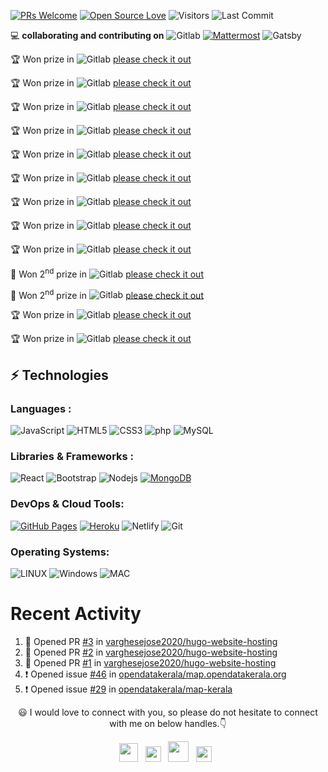 <!--**HI,**   <img src="https://raw.githubusercontent.com/aemmadi/aemmadi/master/wave.gif" width="30">

<p>
	
**I am Joseph Jose, Currently Working as Technical Support Engineer :man_technologist:. I am a web Developer,FOSS Enthusiast and an Open Source Contributor.**
</P>

<p align="center">
  <a href="https://github.com/DenverCoder1/readme-typing-svg"><img src="https://readme-typing-svg.herokuapp.com/?lines=Open+Source+Contributor;Fullstack+Developer;FOSS+Enthusiast;&center=true&width=380&height=45"></a>
</p>-->

[![PRs Welcome](https://img.shields.io/badge/PRs-welcome-brightgreen.svg?style=flat&logo=github)](https://github.com/josephjosedev)
[![Open Source Love](https://badges.frapsoft.com/os/v2/open-source.svg?v=103)](https://github.com/josephjosedev)
<img alt="Visitors" src="https://komarev.com/ghpvc/?username=josephjosedev&style=flat&labelColor=black&logo=github&label=PROFILE+VIEWS&color=29bf12"/>
<img alt="Last Commit" src="https://img.shields.io/github/last-commit/josephjosedev/josephjosedev?logo=markdown&label=LAST+UPDATE&color=29bf12&style=flat">

<!-- 🔭 **I’m currently exploring the world of Open Source and Networking :desktop_computer:.** <br/> -->

💻 **collaborating and contributing on** ![Gitlab](https://img.shields.io/badge/GitLab-120078.svg?\&style=plastic\&logo=gitlab\&logoColor=#FC6D26)             [![Mattermost](https://img.shields.io/badge/Mattermost-navy?\&style=plastic\&logo=mattermost\&logoColor=0058CC)](https://mattermost.com/) ![Gatsby](https://img.shields.io/badge/Gatsby-navy?\&style=plastic\&logo=gatsby\&logoColor=663399) 

:trophy: Won prize in ![Gitlab](https://img.shields.io/badge/GitLab%20January%202025%20Hackathon’s-120078.svg?\&style=plastic\&logo=gitlab\&logoColor=#FC6D26) [please check it out](https://forum.gitlab.com/t/announcing-the-january-2025-hackathon-results/122153)

:trophy: Won prize in ![Gitlab](https://img.shields.io/badge/GitLab%20October%202024%20Hackathon’s-120078.svg?\&style=plastic\&logo=gitlab\&logoColor=#FC6D26) [please check it out](https://forum.gitlab.com/t/announcing-the-october-2024-hackathon-results/117766)

:trophy: Won prize in ![Gitlab](https://img.shields.io/badge/GitLab%20August%202024%20Hackathon’s-120078.svg?\&style=plastic\&logo=gitlab\&logoColor=#FC6D26) [please check it out](https://forum.gitlab.com/t/announcing-the-august-2024-hackathon-results/114699?u=leetickett-gitlab)

:trophy: Won prize in ![Gitlab](https://img.shields.io/badge/GitLab%20April%202024%20Hackathon’s-120078.svg?\&style=plastic\&logo=gitlab\&logoColor=#FC6D26) [please check it out](https://forum.gitlab.com/t/announcing-the-april-2024-hackathon-results/105521)

:trophy: Won prize in ![Gitlab](https://img.shields.io/badge/GitLab%20December%202023%20Hackathon’s-120078.svg?\&style=plastic\&logo=gitlab\&logoColor=#FC6D26) [please check it out](https://forum.gitlab.com/t/announcing-the-december-2023-hackathon-results/98652)

:trophy: Won prize in ![Gitlab](https://img.shields.io/badge/GitLab%20October%20%20Hackathon’s-120078.svg?\&style=plastic\&logo=gitlab\&logoColor=#FC6D26) [please check it out](https://forum.gitlab.com/t/announcing-the-october-2023-hackathon-results/95357)

:trophy: Won prize in ![Gitlab](https://img.shields.io/badge/GitLab%20FY%2024%20Q2%20%20Hackathon’s-120078.svg?\&style=plastic\&logo=gitlab\&logoColor=#FC6D26) [please check it out](https://forum.gitlab.com/t/announcing-the-fy24-q2-hackathon-results/91342)

:trophy: Won prize in ![Gitlab](https://img.shields.io/badge/GitLab%20FY%20Q1%2024%20%20Hackathon’s-120078.svg?\&style=plastic\&logo=gitlab\&logoColor=#FC6D26) [please check it out](https://forum.gitlab.com/t/announcing-the-fy24-q1-hackathon-results/87414)

:trophy: Won prize in ![Gitlab](https://img.shields.io/badge/GitLab%20Q4%202022%20Hackathon’s-120078.svg?\&style=plastic\&logo=gitlab\&logoColor=#FC6D26) [please check it out](https://forum.gitlab.com/t/announcing-q4-2022-hackathons-winers/80444)

:2nd_place_medal: Won 2<sup>nd</sup> prize in ![Gitlab](https://img.shields.io/badge/GitLab%20Q3%202022%20Hackathon’s-120078.svg?\&style=plastic\&logo=gitlab\&logoColor=#FC6D26) [please check it out](https://forum.gitlab.com/t/announcing-gitlabs-q3-hackathon-winners/75438)

:2nd_place_medal: Won 2<sup>nd</sup> prize in ![Gitlab](https://img.shields.io/badge/GitLab%20Q2%202022%20Hackathon’s-120078.svg?\&style=plastic\&logo=gitlab\&logoColor=#FC6D26) [please check it out](https://forum.gitlab.com/t/announcing-gitlabs-q2-2022-hackathon-winners/71383)

:trophy: Won  prize in ![Gitlab](https://img.shields.io/badge/GitLab%20Q1%202022%20Hackathon’s-120078.svg?\&style=plastic\&logo=gitlab\&logoColor=#FC6D26) [please check it out](https://forum.gitlab.com/t/announcing-gitlabs-q1-2022-hackathons-winners/68051)




:trophy: Won  prize in  ![Gitlab](https://img.shields.io/badge/GitLab%20Q4%202021%20Hackathon’s-120078.svg?\&style=plastic\&logo=gitlab\&logoColor=#FC6D26) [please check it out](https://forum.gitlab.com/t/announcing-gitlabs-q4-2022-hackathon-winners/65048)













## ⚡ Technologies

### Languages :
<!-- ![Java](https://img.shields.io/badge/-java-E34A86?style=flat-square&logo=java)
![Python](https://img.shields.io/badge/-Python-black?style=flat-square&logo=Python)
![C++](https://img.shields.io/badge/-C++-00599C?style=flat-square&logo=c) -->
![JavaScript](https://img.shields.io/badge/-JavaScript-black?style=flat-square&logo=javascript)
![HTML5](https://img.shields.io/badge/-HTML5-E34F26?style=flat-square&logo=html5&logoColor=white)
![CSS3](https://img.shields.io/badge/-CSS3-1572B6?style=flat-square&logo=css3)
![php](https://img.shields.io/badge/php-black.svg?\&style=flat-square\&logo=PHP\&logoColor=777BB4)
![MySQL](https://img.shields.io/badge/-MySQL-black?style=flat-square&logo=mysql)

### Libraries & Frameworks :

![React](https://img.shields.io/badge/-React-black?style=flat-square&logo=react)
![Bootstrap](https://img.shields.io/badge/-Bootstrap-563D7C?style=flat-square&logo=bootstrap)
![Nodejs](https://img.shields.io/badge/-Nodejs-black?style=flat-square&logo=Node.js)
<a href="#"><img alt="MongoDB" src ="https://img.shields.io/badge/MongoDB-%234ea94b.svg?logo=mongodb&logoColor=white"></a>
<!-- ![Redis](https://img.shields.io/badge/-Redis-black?style=flat-square&logo=Redis)
![ElasticSearch](https://img.shields.io/badge/-ElasticSearch-005571?style=flat-square&logo=elasticsearch)
![GraphQL](https://img.shields.io/badge/-GraphQL-E10098?style=flat-square&logo=graphql)
![Apollo GraphQL](https://img.shields.io/badge/-Apollo%20GraphQL-311C87?style=flat-square&logo=apollo-graphql)
![PostgreSQL](https://img.shields.io/badge/-PostgreSQL-336791?style=flat-square&logo=postgresql) -->
<!-- <a href="#"><img alt="Keras" src="https://img.shields.io/badge/Keras%20-%23D00000.svg?logo=Keras&logoColor=white"></a>
<a href="#"><img alt="Material Design" src="https://img.shields.io/badge/Material%20Design%20-%230081CB.svg?logo=material-design&logoColor=white"></a>
<a href="#"><img alt="NumPy" src="https://img.shields.io/badge/Numpy%20-%23013243.svg?logo=numpy&logoColor=white"></a>
<a href="#"><img alt="Pandas" src="https://img.shields.io/badge/Pandas%20-%23150458.svg?logo=pandas&logoColor=white"></a> -->

### DevOps & Cloud Tools:

<a href="#"><img alt="GitHub Pages" src="https://img.shields.io/badge/GitHub%20Pages-%23327FC7.svg?logo=github&logoColor=white"></a>
<a href="#"><img alt="Heroku" src="https://img.shields.io/badge/Heroku%20-%23430098.svg?logo=heroku&logoColor=white"></a>
![Netlify](https://img.shields.io/badge/-Netlify-darkblue?style=flat-square&logo=Netlify)
![Git](https://img.shields.io/badge/-Git-black?style=flat-square&logo=git)
<!-- ![Amazon AWS](https://img.shields.io/badge/Amazon%20AWS-232F3E?style=flat-square&logo=amazon-aws)
![Microsoft Azure](https://img.shields.io/badge/Microsoft%20Azure-232F7E?style=flat-square&logo=microsoft-azure)
![Google Cloud](https://img.shields.io/badge/Google%20Cloud-black?style=flat-square&logo=google-cloud)


<!-- <a href="#"><img alt="Postman" src="https://img.shields.io/badge/Postman-FF6C37?logo=postman&logoColor=white"></a>
<a href="#"><img alt="Vercel" src="https://img.shields.io/badge/Vercel%20-%23000000.svg?logo=vercel&logoColor=white"></a>
 -->

### Operating Systems:
![LINUX](https://img.shields.io/badge/linux-FCC624?logo=linux&logoColor=black&style=for-the-badge)
![Windows](https://img.shields.io/badge/windows-0078D6?logo=windows&logoColor=white&style=for-the-badge)
![MAC](https://img.shields.io/badge/MAC-white?logo=Apple&logoColor=black&style=for-the-badge)

<!--  [![Joseph's github activity graph](https://activity-graph.herokuapp.com/graph?username=josephjosedev&theme=xcode)](https://git.io/starlightknown)
  -->
 
 
<!--  ## 📈 Statistics
<p align="center">
	
<img width="48%" src="https://github-readme-stats.vercel.app/api?username=josephjosedev&show_icons=true&theme=tokyonight"/>
<img width="48%" src="https://github-readme-streak-stats.herokuapp.com/?user=josephjosedev&theme=tokyonight" />
<img height="180em" src="https://github-readme-stats.vercel.app/api/top-langs/?username=josephjosedev&theme=algolia"/>
	
</p> -->
	



# Recent Activity

<!--START_SECTION:activity-->
1. 💪 Opened PR [#3](https://github.com/varghesejose2020/hugo-website-hosting/pull/3) in [varghesejose2020/hugo-website-hosting](https://github.com/varghesejose2020/hugo-website-hosting)
2. 💪 Opened PR [#2](https://github.com/varghesejose2020/hugo-website-hosting/pull/2) in [varghesejose2020/hugo-website-hosting](https://github.com/varghesejose2020/hugo-website-hosting)
3. 💪 Opened PR [#1](https://github.com/varghesejose2020/hugo-website-hosting/pull/1) in [varghesejose2020/hugo-website-hosting](https://github.com/varghesejose2020/hugo-website-hosting)
4. ❗ Opened issue [#46](https://github.com/opendatakerala/map.opendatakerala.org/issues/46) in [opendatakerala/map.opendatakerala.org](https://github.com/opendatakerala/map.opendatakerala.org)
5. ❗ Opened issue [#29](https://github.com/opendatakerala/map-kerala/issues/29) in [opendatakerala/map-kerala](https://github.com/opendatakerala/map-kerala)
<!--END_SECTION:activity-->



<!-- 
<p align="center"><img width="50%" src="https://github-readme-stats.vercel.app/api?username=josephjosedev&show_icons=true" /></p> -->
 


 
 <p align="center"> 😃 I would love to connect with you, so please do not hesitate to connect with me on below handles.👇</p>
 
 <p align="center">
 <a href="https://twitter.com/josephjose097"><img src="https://seeklogo.com/images/T/twitter-x-logo-0339F999CF-seeklogo.com.png?v=638258077460000000" width="30"></img></a>&nbsp;&nbsp;
 <a href="https://mastodon.social/web/@josephjose"><img src="https://upload.wikimedia.org/wikipedia/commons/thumb/4/48/Mastodon_Logotype_%28Simple%29.svg/953px-Mastodon_Logotype_%28Simple%29.svg.png" width="25"></img></a>&nbsp;&nbsp;
<a href="mailto:joseph.jose@tutanota.com"><img src="https://img.icons8.com/fluency/344/apple-mail.png" width="33"></img></a>&nbsp;&nbsp;
<a href="https://gitlab.com/josephjose"><img src="https://cdn.freebiesupply.com/logos/large/2x/gitlab-logo-svg-vector.svg" width="25"></img></a>&nbsp;&nbsp;
  
</p>



